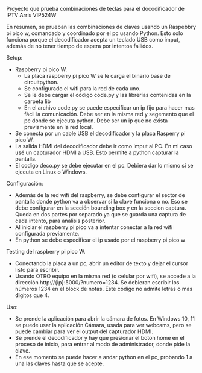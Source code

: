 Proyecto que prueba combinaciones de teclas para el docodificador de IPTV Arris VIP524W

En resumen, se prueban las combinaciones de claves usando un Raspebbry pi pico w, comandado y coordinado por el pc usando Python. Esto solo funciona porque el decodificador acepta un teclado USB como imput, además de no tener tiempo de espera por intentos fallidos.

Setup:
- Raspberry pi pico W.
  - La placa raspberry pi pico W se le carga el binario base de circuitpython.
  - Se configurado el wifi para la red de cada uno.
  - Se le debe cargar el código code.py y las librerías contenidas en la carpeta lib
  - En el archivo code.py se puede especificar un ip fijo para hacer mas fácil la comunicación. Debe ser en la misma red y segemento que el pc donde se ejecuta python. Debe ser un ip que no exista previamente en la red local.
- Se conecta por un cable USB el decodificador y la placa Rasperry pi pico W.
- La salida HDMI del decodificador debe ir como imput al PC. En mi caso usé un capturador HDMI a USB. Esto permite a python capturar la pantalla.
- El codigo deco.py se debe ejecutar en el pc. Debiera dar lo mismo si se ejecuta en Linux o Windows.

Configuración:
- Además de la red wifi del raspberry, se debe configurar el sector de pantalla donde python va a observar si la clave funciona o no. Eso se debe configurar en la sección bounding box y en la seccion captura. Queda en dos partes por separado ya que se guarda una captura de cada intento, para analisis posterior.
- Al iniciar el raspberry pi pico va a intentar conectar a la red wifi configurada previamente.
- En python se debe especificar el ip usado por el raspberry pi pico w

Testing del raspberry pi pico W.
- Conectando la placa a un pc, abrir un editor de texto y dejar el cursor listo para escribir.
- Usando OTRO equipo en la misma red (o celular por wifi), se accede a la dirección http://{ip}:5000/?numero=1234. Se debieran escribir los números 1234 en el block de notas. Este código no admite letras o mas digitos que 4.

Uso:
- Se prende la aplicación para abrir la cámara de fotos. En Windows 10, 11 se puede usar la aplicación Cámara, usada para ver webcams, pero se puede cambiar para ver el output del capturador HDMI.
- Se prende el decodificador y hay que presionar el boton home en el proceso de inicio, para entrar al modo de administrador, donde pide la clave.
- En ese momento se puede hacer a andar python en el pc, probando 1 a una las claves hasta que se acepte.
